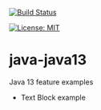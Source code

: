 [![Build Status](https://travis-ci.org/claudioaltamura/java-java13.svg?branch=master)](https://travis-ci.org/claudioaltamura/java-java13)

[![License: MIT](https://img.shields.io/badge/License-MIT-yellow.svg)](https://opensource.org/licenses/MIT)

# java-java13
Java 13 feature examples

+ Text Block example
